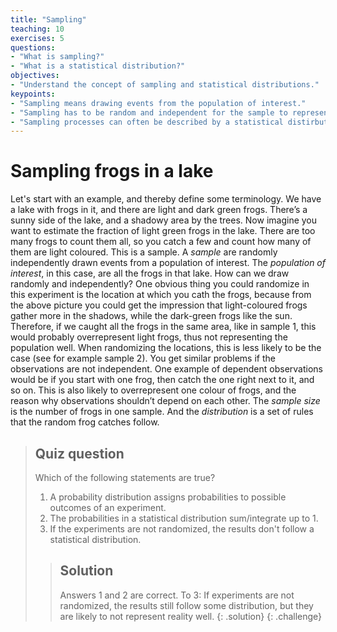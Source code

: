```yaml
---
title: "Sampling"
teaching: 10
exercises: 5
questions:
- "What is sampling?"
- "What is a statistical distribution?"
objectives:
- "Understand the concept of sampling and statistical distributions."
keypoints:
- "Sampling means drawing events from the population of interest."
- "Sampling has to be random and independent for the sample to represent the population well."
- "Sampling processes can often be described by a statistical distirbution."
---
```


# Sampling frogs in a lake



Let's start with an example, and thereby define some terminology.
We have a lake with frogs in it, and there are light and dark green frogs.
There’s a sunny side of the lake, and a shadowy area by the trees. Now imagine you want to estimate the fraction of light green frogs in the lake.
There are too many frogs to count them all, so you catch a few and count how many of them are light coloured. This is a sample.
A *sample* are randomly independently drawn events from a population of interest. The *population of interest*, in this case, are all the frogs in that lake.
How can we draw randomly and independently? One obvious thing you could randomize in this experiment is the location at which you cath the frogs, because from the above picture you could get the impression that light-coloured frogs gather more in the shadows, while the dark-green frogs like the sun. Therefore, if we caught all the frogs in the same area, like in sample 1, this would probably overrepresent light frogs, thus not representing the population well. When randomizing the locations, this is less likely to be the case (see for example sample 2).
You get similar problems if the observations are not independent. One example of dependent observations would be if you start with one frog, then catch the one right next to it, and so on. This is also likely to overrepresent one colour of frogs, and the reason why observations shouldn’t depend on each other.
The *sample size* is the number of frogs in one sample.
And the *distribution* is a set of rules that the random frog catches follow.

          


> ## Quiz question
>
> Which of the following statements are true?  
>   1. A probability distribution assigns probabilities to possible outcomes of an experiment.  
>   2. The probabilities in a statistical distribution sum/integrate up to 1.  
>   3. If the experiments are not randomized, the results don't follow a statistical distribution.  
> > ## Solution
> >
> > Answers 1 and 2 are correct. To 3: If experiments are not randomized, the results still follow some distribution, but they are likely to not represent reality well.
> {: .solution}
{: .challenge}
